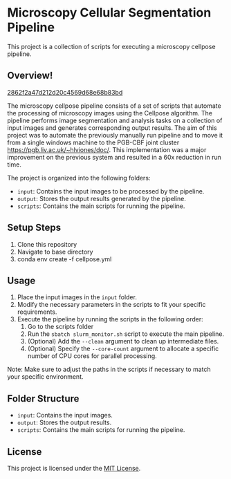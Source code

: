 # Microscopy Cellular Segmentation Pipeline

This project is a collection of scripts for executing a microscopy cellpose pipeline.

## Overview!
[2862f2a47d212d20c4569d68e68b83bd](https://github.com/hlviones/microscopy_cellpose_pipeline/assets/83133751/9ed55640-c2e8-4ca9-88e9-e54720aa095c)


The microscopy cellpose pipeline consists of a set of scripts that automate the processing of microscopy images using the Cellpose algorithm. The pipeline performs image segmentation and analysis tasks on a collection of input images and generates corresponding output results. The aim of this project was to automate the previously manually run pipeline and to move it from a single windows machine to the PGB-CBF joint cluster https://pgb.liv.ac.uk/~hlviones/doc/. This implementation was a major improvement on the previous system and resulted in a 60x reduction in run time.

The project is organized into the following folders:
- `input`: Contains the input images to be processed by the pipeline.
- `output`: Stores the output results generated by the pipeline.
- `scripts`: Contains the main scripts for running the pipeline.

## Setup Steps

1. Clone this repository
2. Navigate to base directory
3. conda env create -f cellpose.yml

## Usage

1. Place the input images in the `input` folder.
2. Modify the necessary parameters in the scripts to fit your specific requirements.
3. Execute the pipeline by running the scripts in the following order:
    1. Go to the scripts folder
    2. Run the `sbatch slurm_monitor.sh` script to execute the main pipeline.
    3. (Optional) Add the `--clean` argument to clean up intermediate files.
    4. (Optional) Specify the `--core-count` argument to allocate a specific number of CPU cores for parallel processing.

Note: Make sure to adjust the paths in the scripts if necessary to match your specific environment.

## Folder Structure

- `input`: Contains the input images.
- `output`: Stores the output results.
- `scripts`: Contains the main scripts for running the pipeline.


## License

This project is licensed under the [MIT License](LICENSE).
